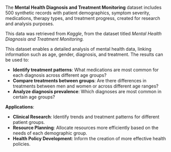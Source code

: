 The **Mental Health Diagnosis and Treatment Monitoring** dataset includes 500 synthetic records with patient demographics, symptom severity, medications, therapy types, and treatment progress, created for research and analysis purposes.

This data was retrieved from *Kaggle*, from the dataset titled *Mental Health Diagnosis and Treatment Monitoring.*

This dataset enables a detailed analysis of mental health data, linking information such as age, gender, diagnosis, and treatment. The results can be used to:

- **Identify treatment patterns**: What medications are most common for each diagnosis across different age groups?
- **Compare treatments between groups**: Are there differences in treatments between men and women or across different age ranges?
- **Analyze diagnosis prevalence**: Which diagnoses are most common in certain age groups?

**Applications**:

- **Clinical Research**: Identify trends and treatment patterns for different patient groups.
- **Resource Planning**: Allocate resources more efficiently based on the needs of each demographic group.
- **Health Policy Development**: Inform the creation of more effective health policies.
